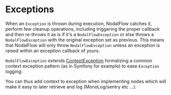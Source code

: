 # Exceptions

When an `Exception` is thrown during execution, NodalFlow catches it, perform few cleanup operations, including triggering the proper callback and then re-throws it as is if it's a `NodalFlowException` or else throws a `NodalFlowException` with the original exception set as previous. This means that NodalFlow will only throw `NodalFlowException` unless an exception is raised within an exception callback of yours.

`NodalFlowException` extends [ContextException](https://github.com/fab2s/ContextException) formalizing a common context exception pattern (as in Symfony for example) to ease `Exception` logging.

You can thus add context to exception when implementing nodes which will make it easy to later retrieve and log (MonoLog/sentry etc ...).
